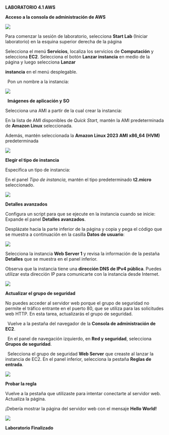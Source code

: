 ﻿**LABORATORIO 4.1 AWS** 

**Acceso a la consola de administración de AWS**

![](https://github.com/JohnJairoR/READMI/blob/main/Laboratorios_AWS/imagenes/Aspose.Words.842530a6-6b73-4834-bfeb-1cee7bc60cb9.001.png)

Para comenzar la sesión de laboratorio, selecciona **Start Lab** (Iniciar laboratorio) en la esquina superior derecha de la página

Selecciona el menú **Servicios**, localiza los servicios de **Computación** y selecciona **EC2**. Selecciona el botón **Lanzar instancia** en medio de la página y luego selecciona **Lanzar** 

**instancia** en el menú desplegable. 

` `Pon un nombre a la instancia:

![](Aspose.Words.842530a6-6b73-4834-bfeb-1cee7bc60cb9.002.png)

` `**Imágenes de aplicación y SO** 

Selecciona una AMI a partir de la cual crear la instancia:

En la lista de AMI disponibles de *Quick Start*, mantén la AMI predeterminada de **Amazon Linux** seleccionada. 

Además, mantén seleccionada la **Amazon Linux 2023 AMI x86\_64 (HVM)** predeterminada 

![](Aspose.Words.842530a6-6b73-4834-bfeb-1cee7bc60cb9.003.jpeg)

**Elegir el tipo de instancia** 

Especifica un tipo de instancia: 

En el panel *Tipo de instancia*, mantén el tipo predeterminado **t2.micro** seleccionado. 

![](Aspose.Words.842530a6-6b73-4834-bfeb-1cee7bc60cb9.004.png)

**Detalles avanzados** 

Configura un script para que se ejecute en la instancia cuando se inicie: Expande el panel **Detalles avanzados**. 

Desplázate hacia la parte inferior de la página y copia y pega el código que se muestra a continuación en la casilla **Datos de usuario**: 

![](Aspose.Words.842530a6-6b73-4834-bfeb-1cee7bc60cb9.005.png)

Selecciona la instancia **Web Server 1** y revisa la información de la pestaña **Detalles** que se muestra en el panel inferior. 

Observa que la instancia tiene una **dirección DNS de IPv4 pública**. Puedes utilizar esta dirección IP para comunicarte con la instancia desde Internet.

![](Aspose.Words.842530a6-6b73-4834-bfeb-1cee7bc60cb9.006.jpeg)

**Actualizar el grupo de seguridad** 

No puedes acceder al servidor web porque el grupo de seguridad no permite el tráfico entrante en el puerto 80, que se utiliza para las solicitudes web HTTP. En esta tarea, actualizarás el grupo de seguridad.

` `Vuelve a la pestaña del navegador de la **Consola de administración de EC2**. 

` `En el panel de navegación izquierdo, en **Red y seguridad**, selecciona **Grupos de seguridad**. 

` `Selecciona el grupo de seguridad **Web Server** que creaste al lanzar la instancia de EC2.  En el panel inferior, selecciona la pestaña **Reglas de entrada**. 

![](Aspose.Words.842530a6-6b73-4834-bfeb-1cee7bc60cb9.007.png)

**Probar la regla** 

Vuelve a la pestaña que utilizaste para intentar conectarte al servidor web.  Actualiza la página. 

¡Debería mostrar la página del servidor web con el mensaje **Hello World!** 

![](Aspose.Words.842530a6-6b73-4834-bfeb-1cee7bc60cb9.008.png)

**Laboratorio Finalizado** 
